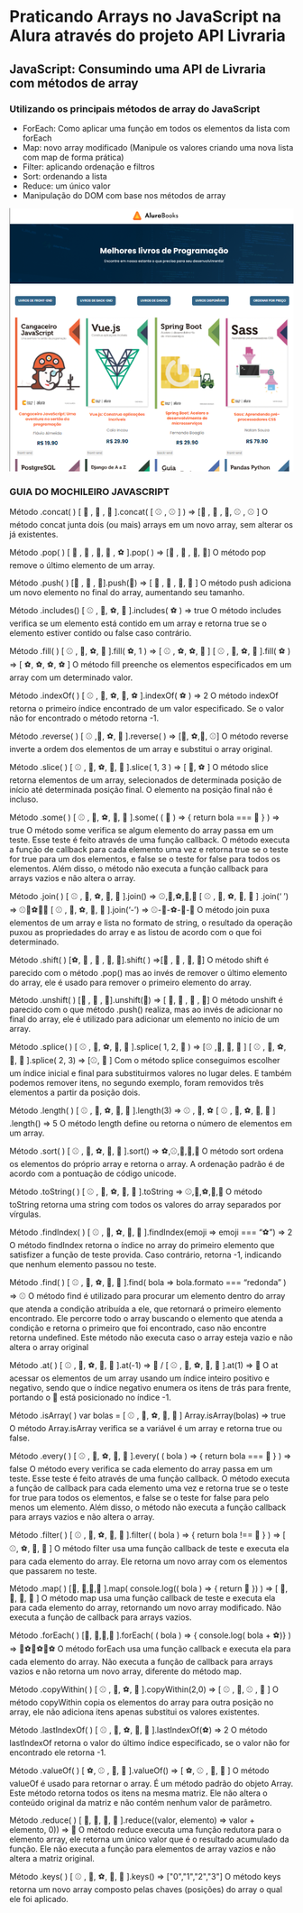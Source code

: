 # Praticando Arrays no JavaScript na Alura através do projeto API Livraria
## JavaScript: Consumindo uma API de Livraria com métodos de array

### Utilizando os principais métodos de array do JavaScript
- ForEach: Como aplicar uma função em todos os elementos da lista com forEach
- Map: novo array modificado (Manipule os valores criando uma nova lista com map de forma prática)
- Filter: aplicando ordenação e filtros
- Sort: ordenando a lista
- Reduce: um único valor
- Manipulação do DOM com base nos métodos de array
<img src="https://github.com/adrianomatos/frontend_javascript_alura_arrays_api_livraria/blob/main/ARRAYS_API_LIVRARIA.png" alt="Print do Projeto">

### GUIA DO MOCHILEIRO JAVASCRIPT
Método .concat( )
[ 🏀 , 🏀 , 🏀 ].concat( [ ⚾ , ⚾ ] ) => [🏀 , 🏀 , 🏀, ⚾ , ⚾ ]
O método concat junta dois (ou mais) arrays em um novo array, sem alterar os 
já existentes.

Método .pop( )
[ 🏀 , 🏀 , 🏀, 🏀 , ⚽ ].pop( ) => [🏀 , 🏀 , 🏀, 🏀]
O método pop remove o último elemento de um array.

Método .push( )
[🏀 , 🏀 , 🏀].push(🏈) => [ 🏀 , 🏀 , 🏀, 🏈 ]
O método push adiciona um novo elemento no final do array, aumentando seu tamanho.

Método .includes()
[ ⚾ , 🏈, ⚽, 🏀 ].includes( ⚽ ) => true
O método includes verifica se um elemento está contido em um array e retorna true se 
o elemento estiver contido ou false caso contrário.

Método .fill( )
[ ⚾ , 🏈, ⚽, 🏀 ].fill( ⚽, 1 ) => [ ⚾ , ⚽, ⚽, 🏀 ] 
[ ⚾ , 🏈, ⚽, 🏀 ].fill( ⚽ ) => [ ⚽, ⚽, ⚽, ⚽ ]
O método fill preenche os elementos especificados em um array com um determinado valor.

Método .indexOf( )
[ ⚾ , 🏈, ⚽, 🏀, ⚽ ].indexOf( ⚽ ) => 2
O método indexOf retorna o primeiro índice encontrado de um valor especificado. 
Se o valor não for encontrado o método retorna -1.

Método .reverse( )
[ ⚾ ,🏈, ⚽, 🏀 ].reverse( ) => [🏀, ⚽,🏈, ⚾]
O método reverse inverte a ordem dos elementos de um array e substitui o array original.

Método .slice( )
[ ⚾ , 🏈, ⚽, 🏀, 🏐 ].slice( 1, 3 ) => [ 🏈, ⚽ ]
O método slice retorna elementos de um array, selecionados de determinada posição de 
início até determinada posição final. O elemento na posição final não é incluso.

Método .some( )
[ ⚾ , 🏈, ⚽, 🏀, 🏐 ].some( ( 🏐 ) ⇒ { return bola === 🏐 } ) => true
O método some verifica se algum elemento do array passa em um teste. Esse teste é 
feito através de uma função callback. O método executa a função de callback para cada 
elemento uma vez e retorna true se o teste for true para um dos elementos, e false se 
o teste for false para todos os elementos. Além disso, o método não executa a função 
callback para arrays vazios e não altera o array.

Método .join( )
[ ⚾ , 🏈, ⚽, 🏀, 🏐 ].join() ⇒ ⚾,🏈,⚽,🏀,🏐 [ ⚾ , 🏈, ⚽, 🏀, 🏐 ]
.join(‘ ’) ⇒ ⚾🏈⚽🏀🏐 [ ⚾ , 🏈, ⚽, 🏀, 🏐 ].join(‘-’) ⇒ ⚾-🏈-⚽-🏀-🏐
O método join puxa elementos de um array e lista no formato de string, o resultado da 
operação puxou as propriedades do array e as listou de acordo com o que foi determinado.

Método .shift( )
[⚽, 🏐 , 🏐 , 🏐, 🏐].shift( ) ⇒[🏐 , 🏐 , 🏐, 🏐]
O método shift é parecido com o método .pop() mas ao invés de remover o último elemento 
do array, ele é usado para remover o primeiro elemento do array.

Método .unshift( )
[🏀 , 🏀 , 🏀].unshift(🏐) ⇒ [ 🏐, 🏀 , 🏀 , 🏀]
O método unshift é parecido com o que método .push() realiza, mas ao invés de adicionar 
no final do array, ele é utilizado para adicionar um elemento no início de um array.

Método .splice( )
[ ⚾ , 🏈, ⚽, 🏀, 🏐 ].splice( 1, 2, 🎱 ) ⇒ [⚾ ,🎱, 🏀, 🏐 ] 
[ ⚾ , 🏈, ⚽, 🏀, 🏐 ].splice( 2, 3) ⇒ [⚾, 🏈 ]
Com o método splice conseguimos escolher um índice inicial e final para substituirmos 
valores no lugar deles. E também podemos remover itens, no segundo exemplo, foram 
removidos três elementos a partir da posição dois.

Método .length( )
[ ⚾ , 🏈, ⚽, 🏀, 🏐 ].length(3) ⇒ ⚾ , 🏈, ⚽ [ ⚾ , 🏈, ⚽, 🏀, 🏐 ]
.length() ⇒ 5
O método length define ou retorna o número de elementos em um array.

Método .sort( )
[ ⚾ , 🏈, ⚽, 🏀, 🏐 ].sort() ⇒ ⚽,⚾,🏀,🏈,🏐
O método sort ordena os elementos do próprio array e retorna o array. 
A ordenação padrão é de acordo com a pontuação de código unicode.

Método .toString( )
[ ⚾ , 🏈, ⚽, 🏀, 🏐 ].toString ⇒ ⚾,🏈,⚽,🏀,🏐
O método toString retorna uma string com todos os valores do array separados por vírgulas.

Método .findIndex( )
[ ⚾ , 🏈, ⚽, 🏀, 🏐 ].findIndex(emoji => emoji === “⚽”) ⇒ 2
O método findIndex retorna o índice no array do primeiro elemento que satisfizer a função 
de teste provida. Caso contrário, retorna -1, indicando que nenhum elemento passou no 
teste.

Método .find( )
[ ⚾ , 🏈, ⚽, 🏀, 🏐 ].find( bola ⇒ bola.formato === “redonda” ) => ⚾
O método find é utilizado para procurar um elemento dentro do array que atenda a condição 
atribuída a ele, que retornará o primeiro elemento encontrado. Ele percorre todo o array 
buscando o elemento que atenda a condição e retorna o primeiro que foi encontrado, caso 
não encontre retorna undefined. Este método não executa caso o array esteja vazio e não 
altera o array original

Método .at( )
[ ⚾ , 🏈, ⚽, 🏀, 🏐 ].at(-1) ⇒ 🏐 / [ ⚾ , 🏈, ⚽, 🏀, 🏐 ].at(1) ⇒ 🏈
O at acessar os elementos de um array usando um índice inteiro positivo e negativo, sendo 
que o índice negativo enumera os itens de trás para frente, portando o 🏐 está posicionado
no índice -1.

Método .isArray( )
var bolas = [ ⚾ , 🏈, ⚽, 🏀, 🏐 ] Array.isArray(bolas) ⇒ true
O método Array.isArray verifica se a variável é um array e retorna true ou false.

Método .every( )
[ ⚾ , 🏈, ⚽, 🏀, 🏐 ].every( ( bola ) ⇒ { return bola === 🏐 } ) => false
O método every verifica se cada elemento do array passa em um teste. Esse teste é feito 
através de uma função callback. O método executa a função de callback para cada elemento 
uma vez e retorna true se o teste for true para todos os elementos, e false se o teste 
for false para pelo menos um elemento. Além disso, o método não executa a função callback 
para arrays vazios e não altera o array.

Método .filter( )
[ ⚾ , 🏈, ⚽, 🏀, 🏐 ].filter( ( bola ) ⇒ { return bola !== 🏈 } ) => [ ⚾, ⚽, 🏀, 🏐 ]
O método filter usa uma função callback de teste e executa ela para cada elemento do array. 
Ele retorna um novo array com os elementos que passarem no teste.

Método .map( )
[🏀, 🏀,🏀,🏀 ].map( console.log(( bola ) ⇒ { return 🏈 }) ) => [ 🏈, 🏈, 🏈, 🏈 ]
O método map usa uma função callback de teste e executa ela para cada elemento do array, 
retornando um novo array modificado. Não executa a função de callback para arrays vazios.

Método .forEach( )
[🏀, 🏀,🏀,🏀 ].forEach( ( bola ) ⇒ { console.log( bola + ⚽)} ) => 🏀⚽🏀⚽🏀⚽
O método forEach usa uma função callback e executa ela para cada elemento do array. 
Não executa a função de callback para arrays vazios e não retorna um novo array, 
diferente do método map.

Método .copyWithin( )
[ ⚾ , 🏈, ⚽, 🏀 ].copyWithin(2,0) ⇒ [ ⚾ , 🏈, ⚾ , 🏈 ]
O método copyWithin copia os elementos do array para outra posição no array, ele não 
adiciona itens apenas substitui os valores existentes.

Método .lastIndexOf( )
[ ⚾ , 🏈, ⚽, 🏀, 🏐 ].lastIndexOf(⚽) ⇒ 2
O método lastIndexOf retorna o valor do último índice especificado, se o valor não for 
encontrado ele retorna -1.

Método .valueOf( )
[ ⚽, ⚾ , 🏀, 🏐 ].valueOf() ⇒ [ ⚽, ⚾ , 🏀, 🏐 ]
O método valueOf é usado para retornar o array. É um método padrão do objeto Array. 
Este método retorna todos os itens na mesma matriz. Ele não altera o conteúdo original 
da matriz e não contém nenhum valor de parâmetro.

Método .reduce( )
[ 🥦, 🍅, 🥕, 🍆 ].reduce((valor, elemento) => valor + elemento, 0)) ⇒ 🥗
O método reduce executa uma função redutora para o elemento array, ele retorna um único 
valor que é o resultado acumulado da função. Ele não executa a função para elementos de 
array vazios e não altera a matriz original.

Método .keys( )
[ ⚾ , 🏈, ⚽, 🏀, 🏐 ].keys() => ["0","1","2","3"]
O método keys retorna um novo array composto pelas chaves (posições) do array o qual ele 
foi aplicado.



